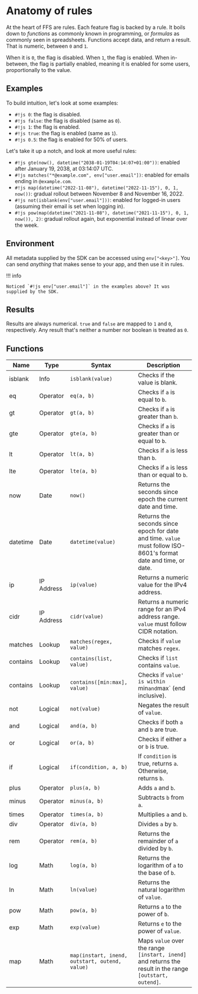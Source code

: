 # Anatomy of rules

At the heart of FFS are rules. Each feature flag is backed by a rule. It boils down to _functions_ as commonly known in programming, or _formulas_ as commonly seen in spreadsheets. Functions accept data, and return a result. That is numeric, between `0` and `1`.

When it is `0`, the flag is disabled. When `1`, the flag is enabled. When in-between, the flag is partially enabled, meaning it is enabled for some users, proportionally to the value.

## Examples

To build intuition, let's look at some examples:

- `#!js 0`: the flag is disabled.
- `#!js false`: the flag is disabled (same as `0`).
- `#!js 1`: the flag is enabled.
- `#!js true`: the flag is enabled (same as `1`).
- `#!js 0.5`: the flag is enabled for 50% of users.

Let's take it up a notch, and look at more useful rules:

- `#!js gte(now(), datetime("2038-01-19T04:14:07+01:00"))`: enabled after January 19, 2038, at 03:14:07 UTC.
- `#!js matches("*@example.com", env["user.email"])`: enabled for emails ending in `@example.com`.
- `#!js map(datetime("2022-11-08"), datetime("2022-11-15"), 0, 1, now())`: gradual rollout between November 8 and November 16, 2022.
- `#!js not(isblank(env["user.email"]))`: enabled for logged-in users (assuming their email is set when logging in).
- `#!js pow(map(datetime("2021-11-08"), datetime("2021-11-15"), 0, 1, now()), 2)`: gradual rollout again, but exponential instead of linear over the week.

## Environment

All metadata supplied by the SDK can be accessed using `env["<key>"]`. You can send _anything_ that makes sense to your app, and then use it in rules.

!!! info

    Noticed `#!js env["user.email"]` in the examples above? It was supplied by the SDK.

## Results

Results are always numerical. `true` and `false` are mapped to `1` and `0`, respectively. Any result that's neither a number nor boolean is treated as `0`.

## Functions

| Name     | Type       | Syntax                                         | Description                                                                                                      |
|----------|------------|------------------------------------------------|------------------------------------------------------------------------------------------------------------------|
| isblank  | Info       | `isblank(value)`                               | Checks if the value is blank.                                                                                    |
| eq       | Operator   | `eq(a, b)`                                     | Checks if `a` is equal to `b`.                                                                                   |
| gt       | Operator   | `gt(a, b)`                                     | Checks if `a` is greater than `b`.                                                                               |
| gte      | Operator   | `gte(a, b)`                                    | Checks if `a` is greater than or equal to `b`.                                                                   |
| lt       | Operator   | `lt(a, b)`                                     | Checks if `a` is less than `b`.                                                                                  |
| lte      | Operator   | `lte(a, b)`                                    | Checks if `a` is less than or equal to `b`.                                                                      |
| now      | Date       | `now()`                                        | Returns the seconds since epoch the current date and time.                                                       |
| datetime | Date       | `datetime(value)`                              | Returns the seconds since epoch for date and time. `value` must follow ISO-8601's format date and time, or date. |
| ip       | IP Address | `ip(value)`                                    | Returns a numeric value for the IPv4 address.                                                                    |
| cidr     | IP Address | `cidr(value)`                                  | Returns a numeric range for an IPv4 address range. `value` must follow CIDR notation.                            |
| matches  | Lookup     | `matches(regex, value)`                        | Checks if `value` matches `regex`.                                                                               |
| contains | Lookup     | `contains(list, value)`                        | Checks if `list` contains `value`.                                                                               |
| contains | Lookup     | `contains([min:max], value)`                   | Checks if `value' is within `min` and `max` (end inclusive).                                                     |
| not      | Logical    | `not(value)`                                   | Negates the result of `value`.                                                                                   |
| and      | Logical    | `and(a, b)`                                    | Checks if both `a` and `b` are true.                                                                             |
| or       | Logical    | `or(a, b)`                                     | Checks if either `a` or `b` is true.                                                                             |
| if       | Logical    | `if(condition, a, b)`                          | If `condition` is true, returns `a`. Otherwise, returns `b`.                                                     |
| plus     | Operator   | `plus(a, b)`                                   | Adds `a` and `b`.                                                                                                |
| minus    | Operator   | `minus(a, b)`                                  | Subtracts `b` from `a`.                                                                                          |
| times    | Operator   | `times(a, b)`                                  | Multiplies `a` and `b`.                                                                                          |
| div      | Operator   | `div(a, b)`                                    | Divides `a` by `b`.                                                                                              |
| rem      | Operator   | `rem(a, b)`                                    | Returns the remainder of `a` divided by `b`.                                                                     |
| log      | Math       | `log(a, b)`                                    | Returns the logarithm of `a` to the base of `b`.                                                                 |
| ln       | Math       | `ln(value)`                                    | Returns the natural logarithm of `value`.                                                                        |
| pow      | Math       | `pow(a, b)`                                    | Returns `a` to the power of `b`.                                                                                 |
| exp      | Math       | `exp(value)`                                   | Returns `e` to the power of `value`.                                                                             |
| map      | Math       | `map(instart, inend, outstart, outend, value)` | Maps `value` over the range `[instart, inend]` and returns the result in the range `[outstart, outend]`.         |


